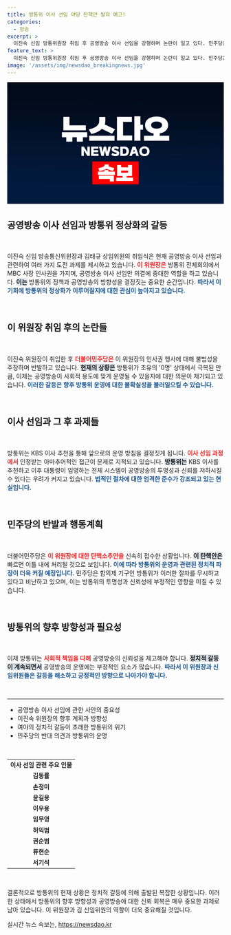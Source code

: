 ```yaml
---
title: 방통위 이사 선임 야당 탄핵안 발의 예고!
categories:
  - 방송
excerpt: >
  이진숙 신임 방통위원장 취임 후 공영방송 이사 선임을 강행하며 논란이 일고 있다. 민주당은 탄핵 소추를 예고, 여야 간 갈등이 심화되며 방통위 정상화가 불투명해졌다. 과연 공영방송의 미래는 어떻게 될 것인가?
feature_text: >
  이진숙 신임 방통위원장 취임 후 공영방송 이사 선임을 강행하며 논란이 일고 있다. 민주당은 탄핵 소추를 예고, 여야 간 갈등이 심화되며 방통위 정상화가 불투명해졌다. 과연 공영방송의 미래는 어떻게 될 것인가?
image: '/assets/img/newsdao_breakingnews.jpg'
---
```


<p><img src="/assets/img/newsdao_breakingnews.jpg" alt="ontimetimes 속보" /></p>

<h2 data-ke-size="size26">공영방송 이사 선임과 방통위 정상화의 갈등</h2>

<p data-ke-size="size16">&nbsp;</p>

<p>이진숙 신임 방송통신위원장과 김태규 상임위원의 취임식은 현재 공영방송 이사 선임과 관련하여 여러 가지 도전 과제를 제시하고 있습니다. <b><span style="color: #ee2323;">이 위원장은</span></b> 방통위 전체회의에서 MBC 사장 인사권을 가지며, 공영방송 이사 선임안 의결에 중대한 역할을 하고 있습니다. <b><span style="background-color: #21538527;">이는</span></b> 방통위의 정책과 공영방송의 방향성을 결정짓는 중요한 순간입니다. <b><span style="color: #1a5490;">따라서 이 기회에 방통위의 정상화가 이루어질지에 대한 관심이 높아지고 있습니다.</span></b></p>

<p data-ke-size="size16">&nbsp;</p>

<h2 data-ke-size="size26">이 위원장 취임 후의 논란들</h2>

<p data-ke-size="size16">&nbsp;</p>

<p>이진숙 위원장이 취임한 후 <b><span style="color: #ee2323;">더불어민주당은</span></b> 이 위원장의 인사권 행사에 대해 불법성을 주장하며 반발하고 있습니다. <b><span style="background-color: #21538527;">현재의 상황은</span></b> 방통위가 초유의 '0명' 상태에서 극복된 만큼, 이제는 공영방송이 사회적 용도에 맞게 운영될 수 있을지에 대한 의문이 제기되고 있습니다. <b><span style="color: #1a5490;">이러한 갈등은 향후 방통위 운영에 대한 불확실성을 불러일으킬 수 있습니다.</span></b></p>

<p data-ke-size="size16">&nbsp;</p>

<h2 data-ke-size="size26">이사 선임과 그 후 과제들</h2>

<p data-ke-size="size16">&nbsp;</p>

<p>방통위는 KBS 이사 추천을 통해 앞으로의 운영 방침을 결정짓게 됩니다. <b><span style="color: #ee2323;">이사 선임 과정에서</span></b> 인정받는 아마추어적인 접근이 문제로 지적되고 있습니다. <b><span style="background-color: #21538527;">방통위는</span></b> KBS 이사를 추천하고 이후 대통령이 임명하는 전체 시스템이 공영방송의 투명성과 신뢰를 저하시킬 수 있다는 우려가 커지고 있습니다. <b><span style="color: #1a5490;">법적인 절차에 대한 엄격한 준수가 강조되고 있는 현실입니다.</span></b></p>

<p data-ke-size="size16">&nbsp;</p>

<h2 data-ke-size="size26">민주당의 반발과 행동계획</h2>

<p data-ke-size="size16">&nbsp;</p>

<p>더불어민주당은 <b><span style="color: #ee2323;">이 위원장에 대한 탄핵소추안을</span></b> 신속히 접수한 상황입니다. <b><span style="background-color: #21538527;">이 탄핵안은</span></b> 빠르면 이틀 내에 처리될 것으로 보입니다. <b><span style="color: #1a5490;">이에 따라 방통위의 운영과 관련된 정치적 파장이 더욱 커질 예정입니다.</span></b> 민주당은 합의제 기구인 방통위가 이러한 절차를 무시하고 있다고 비난하고 있으며, 이는 방통위의 투명성과 신뢰성에 부정적인 영향을 미칠 수 있습니다.</p>

<p data-ke-size="size16">&nbsp;</p>

<h2 data-ke-size="size26">방통위의 향후 방향성과 필요성</h2>

<p data-ke-size="size16">&nbsp;</p>

<p>이제 방통위는 <b><span style="color: #ee2323;">사회적 책임을 다해</span></b> 공영방송의 신뢰성을 제고해야 합니다. <b><span style="background-color: #21538527;">정치적 갈등이 계속되면서</span></b> 공영방송의 운영에는 부정적인 요소가 많습니다. <b><span style="color: #1a5490;">따라서 이 위원장과 신임위원들은 갈등을 해소하고 긍정적인 방향으로 나아가야 합니다.</span></b></p>

<p data-ke-size="size16">&nbsp;</p>

<hr/>

<ul>
    <li>공영방송 이사 선임에 관한 사안의 중요성</li>
    <li>이진숙 위원장의 향후 계획과 방향성</li>
    <li>여야의 정치적 갈등이 초래한 방통위의 위기</li>
    <li>민주당의 반대 의견과 방통위의 운명</li>
</ul>

<p data-ke-size="size16">&nbsp;</p>

<table style="width: 100%;">
    <tr>
        <td style="text-align: center; height: 17px;"><b>이사 선임 관련 주요 인물</b></td>
    </tr>
    <tr>
        <td style="text-align: center; height: 17px;"><b>김동률</b></td>
    </tr>
    <tr>
        <td style="text-align: center; height: 17px;"><b>손정미</b></td>
    </tr>
    <tr>
        <td style="text-align: center; height: 17px;"><b>윤길용</b></td>
    </tr>
    <tr>
        <td style="text-align: center; height: 17px;"><b>이우용</b></td>
    </tr>
    <tr>
        <td style="text-align: center; height: 17px;"><b>임무영</b></td>
    </tr>
    <tr>
        <td style="text-align: center; height: 17px;"><b>허익범</b></td>
    </tr>
    <tr>
        <td style="text-align: center; height: 17px;"><b>권순범</b></td>
    </tr>
    <tr>
        <td style="text-align: center; height: 17px;"><b>류현순</b></td>
    </tr>
    <tr>
        <td style="text-align: center; height: 17px;"><b>서기석</b></td>
    </tr>
</table>

<p data-ke-size="size16">&nbsp;</p>

<p>결론적으로 방통위의 현재 상황은 정치적 갈등에 의해 출발된 복잡한 상황입니다. 이러한 상태에서 방통위의 향후 방향성과 공영방송에 대한 신뢰 회복은 매우 중요한 과제로 남아 있습니다. 이 위원장과 김 신임위원의 역할이 더욱 중요해질 것입니다.</p>
실시간 뉴스 속보는, <a href="https://newsdao.kr" rel="dofollow">https://newsdao.kr</a>


